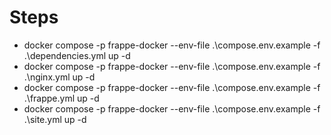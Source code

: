 # Steps
- docker compose -p frappe-docker --env-file .\compose.env.example -f .\dependencies.yml up -d
- docker compose -p frappe-docker --env-file .\compose.env.example -f .\nginx.yml up -d
- docker compose -p frappe-docker --env-file .\compose.env.example -f .\frappe.yml up -d
- docker compose -p frappe-docker --env-file .\compose.env.example -f .\site.yml up -d
